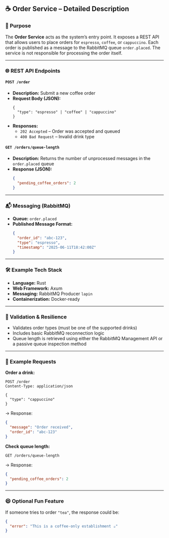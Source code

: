 ## ☕ Order Service – Detailed Description

### 🧩 Purpose
The **Order Service** acts as the system’s entry point. It exposes a REST API that allows users to place orders for `espresso`, `coffee`, or `cappuccino`. Each order is published as a message to the RabbitMQ queue `order.placed`. The service is not responsible for processing the order itself.

---

### 🌐 REST API Endpoints

#### `POST /order`

- **Description:** Submit a new coffee order
- **Request Body (JSON):**
  ```text
  {
    "type": "espresso" | "coffee" | "cappuccino"
  }
  ```
- **Responses:**
    - `202 Accepted` – Order was accepted and queued
    - `400 Bad Request` – Invalid drink type

#### `GET /orders/queue-length`

- **Description:** Returns the number of unprocessed messages in the `order.placed` queue
- **Response (JSON):**
  ```json
  {
    "pending_coffee_orders": 2
  }
  ```

---

### 📬 Messaging (RabbitMQ)

- **Queue:** `order.placed`
- **Published Message Format:**
  ```json
  {
    "order_id": "abc-123",
    "type": "espresso",
    "timestamp": "2025-06-11T18:42:00Z"
  }
  ```

---

### 🛠 Example Tech Stack

- **Language:** Rust
- **Web Framework:** Axum
- **Messaging:** RabbitMQ Producer `lapin`
- **Containerization:** Docker-ready

---

### 🔐 Validation & Resilience

- Validates order types (must be one of the supported drinks)
- Includes basic RabbitMQ reconnection logic
- Queue length is retrieved using either the RabbitMQ Management API or a passive queue inspection method

---

### 🧪 Example Requests

**Order a drink:**

```http
POST /order
Content-Type: application/json

{
  "type": "cappuccino"
}
```

→ Response:
```json
{
  "message": "Order received",
  "order_id": "abc-123"
}
```

**Check queue length:**

```http
GET /orders/queue-length
```

→ Response:
```json
{
  "pending_coffee_orders": 2
}
```

---

### 😄 Optional Fun Feature

If someone tries to order `"tea"`, the response could be:

```json
{
  "error": "This is a coffee-only establishment ☕"
}
```
